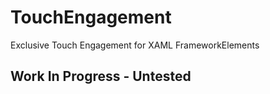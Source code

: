 # TouchEngagement
Exclusive Touch Engagement for XAML FrameworkElements

## Work In Progress - Untested

